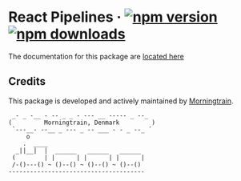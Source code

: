 # React Pipelines &middot; [![npm version](https://img.shields.io/npm/v/@morningtrain/react-pipelines.svg?style=flat)](https://www.npmjs.com/package/@morningtrain/react-pipelines) [![npm downloads](https://img.shields.io/npm/dm/@morningtrain/react-pipelines)](https://www.npmjs.com/package/@morningtrain/react-pipelines)
The documentation for this package are [located here](https://react-pipelines.daf-docs.dev/)

## Credits
This package is developed and actively maintained by [Morningtrain](https://morningtrain.dk).

<!-- language: lang-none -->
     _- _ -__ - -- _ _ - --- __ ----- _ --_  
    (         Morningtrain, Denmark         )
     `---__- --__ _ --- _ -- ___ - - _ --_ ´ 
         o                                   
        .  ____                              
      _||__|  |  ______   ______   ______ 
     (        | |      | |      | |      |
     /-()---() ~ ()--() ~ ()--() ~ ()--() 
    --------------------------------------